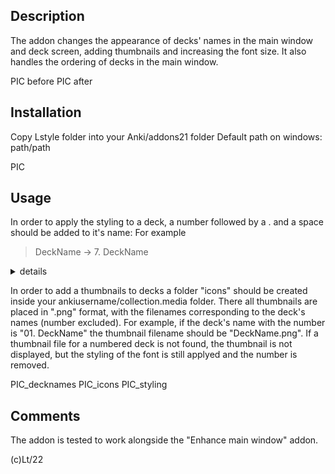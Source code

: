 ## Description

The addon changes the appearance of decks' names in the main window and deck screen, adding thumbnails and increasing the font size.
It also handles the ordering of decks in the main window.

PIC before
PIC after

## Installation

Copy Lstyle folder into your Anki/addons21 folder 
Default path on windows:
  path/path

PIC

## Usage

In order to apply the styling to a deck, a number followed by a . and a space should be added to it's name:
For example

 > DeckName → 7. DeckName
 
<details>
  <summary>details</summary> 
The added part will get deleted from the displayed names when the styling is applyed -- it is only there for marking decks which need to be styled as well as for manualy setting the decks' order in the main screen.
Multiple numbers separated by . can be used (example "04.8.15. "), which is intended for numbering subdecks, but is not necessary. 
Numbers can be repeated, so you can simply add "0. " at the beginning of every deck's name, if the ordering feature of the addon is not needed.
</details> 
 

In order to add a thumbnails to decks a folder "icons" should be created inside your ankiusername/collection.media folder. There all thumbnails are placed in ".png" format, with the filenames corresponding to the deck's names (number excluded).
For example, if the deck's name with the number is "01. DeckName" the thumbnail filename should be "DeckName.png".
If a thumbnail file for a numbered deck is not found, the thumbnail is not displayed, but the styling of the font is still applyed and the number is removed.

PIC_decknames
PIC_icons
PIC_styling

## Comments

The addon is tested to work alongside the "Enhance main window" addon.

(c)Lt/22
